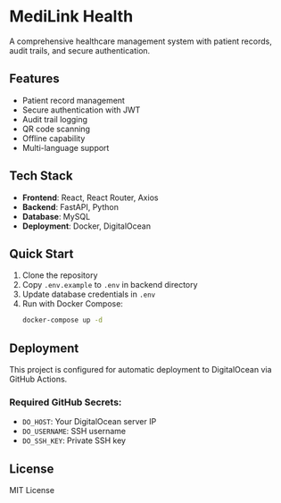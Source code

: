 # MediLink Health

A comprehensive healthcare management system with patient records, audit trails, and secure authentication.

## Features

- Patient record management
- Secure authentication with JWT
- Audit trail logging
- QR code scanning
- Offline capability
- Multi-language support

## Tech Stack

- **Frontend**: React, React Router, Axios
- **Backend**: FastAPI, Python
- **Database**: MySQL
- **Deployment**: Docker, DigitalOcean

## Quick Start

1. Clone the repository
2. Copy `.env.example` to `.env` in backend directory
3. Update database credentials in `.env`
4. Run with Docker Compose:
   ```bash
   docker-compose up -d
   ```

## Deployment

This project is configured for automatic deployment to DigitalOcean via GitHub Actions.

### Required GitHub Secrets:
- `DO_HOST`: Your DigitalOcean server IP
- `DO_USERNAME`: SSH username
- `DO_SSH_KEY`: Private SSH key

## License

MIT License